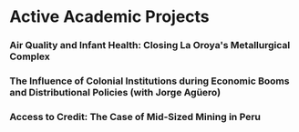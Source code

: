 # Active Academic Projects

### Air Quality and Infant Health: Closing La Oroya's Metallurgical Complex

### The Influence of Colonial Institutions during Economic Booms and Distributional Policies (with Jorge Ag&uuml;ero)

### Access to Credit: The Case of Mid-Sized Mining in Peru
